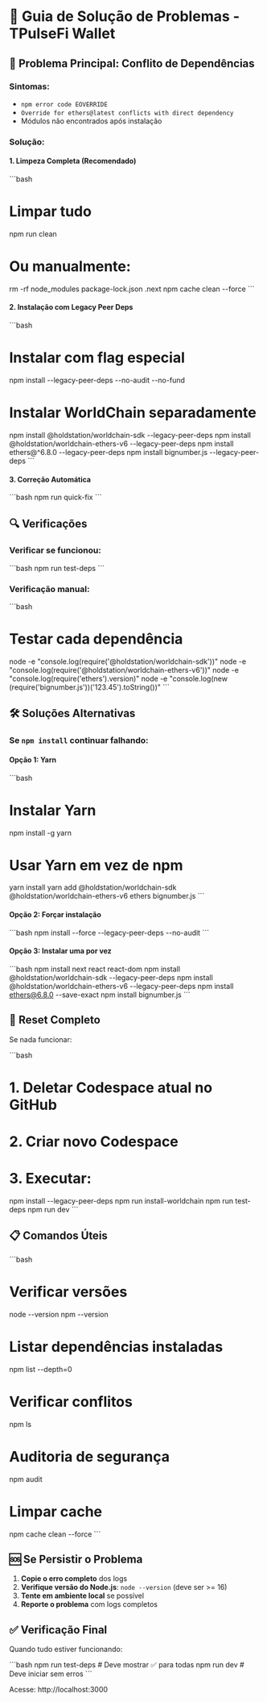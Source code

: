 # 🔧 Guia de Solução de Problemas - TPulseFi Wallet

## 🚨 Problema Principal: Conflito de Dependências

### Sintomas:
- `npm error code EOVERRIDE`
- `Override for ethers@latest conflicts with direct dependency`
- Módulos não encontrados após instalação

### Solução:

#### 1. **Limpeza Completa** (Recomendado)
\`\`\`bash
# Limpar tudo
npm run clean

# Ou manualmente:
rm -rf node_modules package-lock.json .next
npm cache clean --force
\`\`\`

#### 2. **Instalação com Legacy Peer Deps**
\`\`\`bash
# Instalar com flag especial
npm install --legacy-peer-deps --no-audit --no-fund

# Instalar WorldChain separadamente
npm install @holdstation/worldchain-sdk --legacy-peer-deps
npm install @holdstation/worldchain-ethers-v6 --legacy-peer-deps
npm install ethers@^6.8.0 --legacy-peer-deps
npm install bignumber.js --legacy-peer-deps
\`\`\`

#### 3. **Correção Automática**
\`\`\`bash
npm run quick-fix
\`\`\`

## 🔍 Verificações

### Verificar se funcionou:
\`\`\`bash
npm run test-deps
\`\`\`

### Verificação manual:
\`\`\`bash
# Testar cada dependência
node -e "console.log(require('@holdstation/worldchain-sdk'))"
node -e "console.log(require('@holdstation/worldchain-ethers-v6'))"
node -e "console.log(require('ethers').version)"
node -e "console.log(new (require('bignumber.js'))('123.45').toString())"
\`\`\`

## 🛠️ Soluções Alternativas

### Se `npm install` continuar falhando:

#### Opção 1: Yarn
\`\`\`bash
# Instalar Yarn
npm install -g yarn

# Usar Yarn em vez de npm
yarn install
yarn add @holdstation/worldchain-sdk @holdstation/worldchain-ethers-v6 ethers bignumber.js
\`\`\`

#### Opção 2: Forçar instalação
\`\`\`bash
npm install --force --legacy-peer-deps --no-audit
\`\`\`

#### Opção 3: Instalar uma por vez
\`\`\`bash
npm install next react react-dom
npm install @holdstation/worldchain-sdk --legacy-peer-deps
npm install @holdstation/worldchain-ethers-v6 --legacy-peer-deps
npm install ethers@6.8.0 --save-exact
npm install bignumber.js
\`\`\`

## 🔄 Reset Completo

Se nada funcionar:

\`\`\`bash
# 1. Deletar Codespace atual no GitHub
# 2. Criar novo Codespace
# 3. Executar:
npm install --legacy-peer-deps
npm run install-worldchain
npm run test-deps
npm run dev
\`\`\`

## 📋 Comandos Úteis

\`\`\`bash
# Verificar versões
node --version
npm --version

# Listar dependências instaladas
npm list --depth=0

# Verificar conflitos
npm ls

# Auditoria de segurança
npm audit

# Limpar cache
npm cache clean --force
\`\`\`

## 🆘 Se Persistir o Problema

1. **Copie o erro completo** dos logs
2. **Verifique versão do Node.js**: `node --version` (deve ser >= 16)
3. **Tente em ambiente local** se possível
4. **Reporte o problema** com logs completos

## ✅ Verificação Final

Quando tudo estiver funcionando:

\`\`\`bash
npm run test-deps  # Deve mostrar ✅ para todas
npm run dev        # Deve iniciar sem erros
\`\`\`

Acesse: http://localhost:3000
